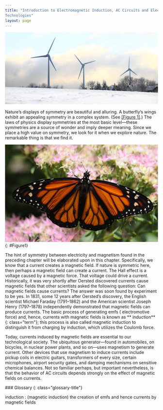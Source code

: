 ```yaml
---
title: "Introduction to Electromagnetic Induction, AC Circuits and Electrical
Technologies"
layout: page
---    
```


![Wind turbine with three blades moored in shallow water.](../resources/Figure_23_00_01.jpg "These wind turbines in the Thames Estuary in the UK are an example of induction at work. Wind pushes the blades of the turbine, spinning a shaft attached to magnets. The magnets spin around a conductive coil, inducing an electric current in the coil, and eventually feeding the electrical grid. (credit: modification of work by Petr Kratochvil)")

Nature’s displays of symmetry are beautiful and alluring. A butterfly’s wings
exhibit an appealing symmetry in a complex system. (See [[Figure 1]](#Figure1).)
The laws of physics display symmetries at the most basic level—these symmetries
are a source of wonder and imply deeper meaning. Since we place a high value on
symmetry, we look for it when we explore nature. The remarkable thing is that we
find it.

![Photograph of a butterfly with its wings spread out symmetrically is shown to rest on a bunch of flowers.](../resources/Figure_24_00_02.jpg "Physics, like this butterfly, has inherent symmetries. (credit: Thomas Bresson)")
{: #Figure1}

The hint of symmetry between electricity and magnetism found in the preceding
chapter will be elaborated upon in this chapter. Specifically, we know that a
current creates a magnetic field. If nature is symmetric here, then perhaps a
magnetic field can create a current. The Hall effect is a voltage caused by a
magnetic force. That voltage could drive a current. Historically, it was very
shortly after Oersted discovered currents cause magnetic fields that other
scientists asked the following question: Can magnetic fields cause currents? The
answer was soon found by experiment to be yes. In 1831, some 12 years after
Oersted’s discovery, the English scientist Michael Faraday (1791–1862) and the
American scientist Joseph Henry (1797–1878) independently demonstrated that
magnetic fields can produce currents. The basic process of generating emfs (
electromotive force) and, hence, currents with magnetic fields is known as **
induction**{: class="term"}; this process is also called magnetic induction to
distinguish it from charging by induction, which utilizes the Coulomb force.

Today, currents induced by magnetic fields are essential to our technological
society. The ubiquitous generator—found in automobiles, on bicycles, in nuclear
power plants, and so on—uses magnetism to generate current. Other devices that
use magnetism to induce currents include pickup coils in electric guitars,
transformers of every size, certain microphones, airport security gates, and
damping mechanisms on sensitive chemical balances. Not so familiar perhaps, but
important nevertheless, is that the behavior of AC circuits depends strongly on
the effect of magnetic fields on currents.

<div class="glossary" markdown="1">
### Glossary
{: class="glossary-title"}

induction
: (magnetic induction) the creation of emfs and hence currents by magnetic
fields 

</div>
